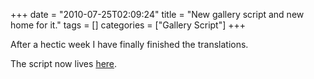 +++
date = "2010-07-25T02:09:24"
title = "New gallery script and new home for it."
tags = []
categories = ["Gallery Script"]
+++

After a hectic week I have finally finished the translations. 
 
The script now lives [here][1].

  [1]: https://github.com/forquare/Simple-Image-Gallery-Creator
